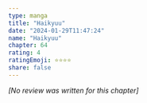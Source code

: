 ```yaml
---
type: manga
title: "Haikyuu"
date: "2024-01-29T11:47:24"
name: "Haikyuu"
chapter: 64
rating: 4
ratingEmoji: ⭐️⭐️⭐️⭐️
share: false
---
```


*[No review was written for this chapter]*
